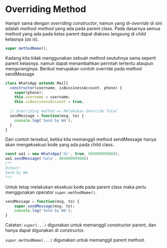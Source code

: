 # Overriding Method

Hampir sama dengan _overriding constructor_, namun yang di-_override_ di sini adalah _method-method_ yang ada pada parent class. Pada dasarnya semua method yang ada pada kelas parent dapat diakses langsung di _child_ kelasnya \(_as is_\).

```javascript
super.methodName();
```

Kadang kita tidak menggunakan sebuah method seutuhnya sama seperti parent kelasnya. namun dapat menambahkan perintah tertentu ataupun menguranginya. Berikut merupakan contoh override pada method sendMessage

```javascript
class WhatsApp extends Mail{
  constructor(username, isBussinessAccount, phone) {
    super(phone);
    this.username = username;
    this.isBussinessAccount = true;
  
  // Overriding method => Melakukan Override Total
  sendMessage = function(msg, to) {
    console.log('Send by WA');
  }
}
```

Dari contoh tersebut, ketika kita memanggil method sendMessage hanya akan mengeksekusi kode yang ada pada child class.

```javascript
const wa1 = new WhatsApp('di', true, 089000999888);
wa1.sendMessage('halo', 089000999888)
/**
Output:
Send by WA
**/
```

Untuk tetap melakukan eksekusi kode pada parent class maka perlu menggunakan operator `super.methodName()`.

```javascript
sendMessage = function(msg, to) {
    super.sendMessage(msg, to);
    console.log('Send by WA');
}
```

Catatan: `super(...)` digunakan untuk memanggil constructor parent, dan hanya dapat digunakan di constructor.

`super.methodName(...)` digunakan untuk memanggil parent method.

